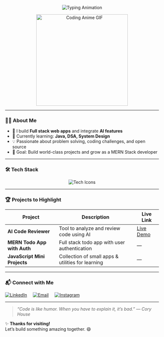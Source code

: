 <p align="center">
  <img src="https://readme-typing-svg.herokuapp.com?size=28&color=00BFFF&lines=%F0%9F%91%8B+Hi,+I'm+Sahil+Gupta;MERN+Stack+Developer;AI+Enthusiast" alt="Typing Animation" />
</p>

<p align="center">
  <img src="https://media.giphy.com/media/3o7abKhOpu0NwenH3O/giphy.gif" alt="Coding Anime GIF" width="300"/>
</p>

---

### 👨‍💻 About Me
- 🔭 I build **Full stack web apps** and integrate **AI features**  
- 🌱 Currently learning: **Java, DSA, System Design**  
- 💡 Passionate about problem solving, coding challenges, and open source  
- 🎯 Goal: Build world-class projects and grow as a MERN Stack developer

---

### 🛠️ Tech Stack
<p align="center">
  <img src="https://skillicons.dev/icons?i=html,css,js,react,nodejs,express,mongodb,java,git,github" alt="Tech Icons" />
</p>

---

### 🏆 Projects to Highlight

| Project | Description | Live Link |
|--------|-------------|-----------|
| **AI Code Reviewer** | Tool to analyze and review code using AI | [Live Demo](https://ai-code-review-pearl.vercel.app/) |
| **MERN Todo App with Auth** | Full stack todo app with user authentication | — |
| **JavaScript Mini Projects** | Collection of small apps & utilities for learning | — |

---

### 📬 Connect with Me

[![LinkedIn](https://img.shields.io/badge/LinkedIn-0077B5?logo=linkedin&logoColor=white)](https://www.linkedin.com/in/sahil-gupta28)
&nbsp;&nbsp;&nbsp;
[![Email](https://img.shields.io/badge/Email-sahilgupta28751@gmail.com-D14836?logo=gmail&logoColor=white)](mailto:sahilgupta28751@gmail.com)
&nbsp;&nbsp;&nbsp;
[![Instagram](https://img.shields.io/badge/Instagram-E4405F?logo=instagram&logoColor=white)](https://www.instagram.com/_sahiluc_)


---

> *“Code is like humor. When you have to explain it, it’s bad.” — Cory House*

✨ **Thanks for visiting!**  
Let’s build something amazing together. 😄
